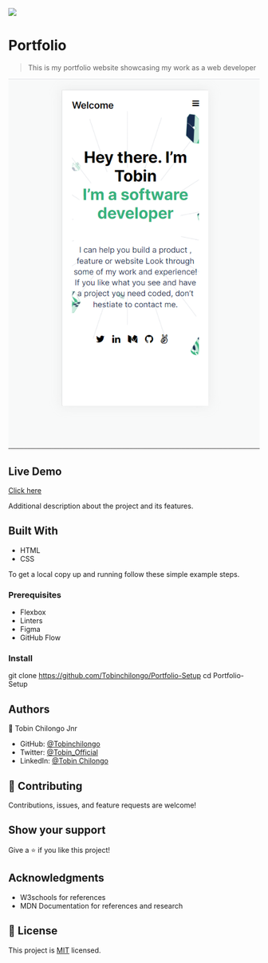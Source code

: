 ![](https://img.shields.io/badge/Microverse-blueviolet)

# Portfolio

> This is my portfolio website showcasing my work as a web developer

![screenshot](./app_screenshot.png)

## Live Demo
[Click here](https://tobinchilongo.github.io/Portfolio-Setup/)

Additional description about the project and its features.

## Built With

- HTML
- CSS

To get a local copy up and running follow these simple example steps.

### Prerequisites
- Flexbox
- Linters
- Figma
- GitHub Flow

### Install
git clone https://github.com/Tobinchilongo/Portfolio-Setup
cd Portfolio-Setup

## Authors

👤 Tobin Chilongo Jnr

- GitHub: [@Tobinchilongo](https://github.com/Tobinchilongo)
- Twitter: [@Tobin_Official](https://twitter.com/Tobin_Official)
- LinkedIn: [@Tobin Chilongo](https://www.linkedin.com/in/tobin-chilongo-a6736415a/)


## 🤝 Contributing

Contributions, issues, and feature requests are welcome!

## Show your support

Give a ⭐️ if you like this project!

## Acknowledgments

- W3schools for references
- MDN Documentation for references and research

## 📝 License

This project is [MIT](./MIT.md) licensed.
